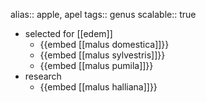 alias:: apple, apel
tags:: genus
scalable:: true
- selected for [[edem]]
	- {{embed [[malus domestica]]}}
	- {{embed [[malus sylvestris]]}}
	- {{embed [[malus pumila]]}}
- research
	- {{embed [[malus halliana]]}}